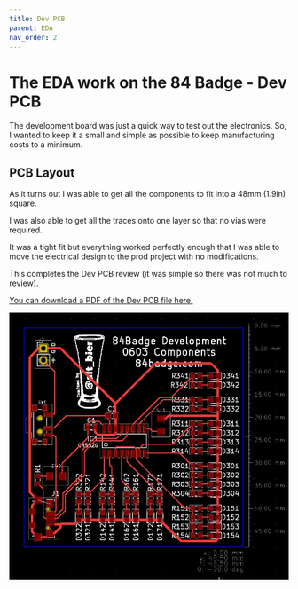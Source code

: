 ```yaml
---
title: Dev PCB
parent: EDA
nav_order: 2
---
```


# The EDA work on the 84 Badge - Dev PCB

The development board was just a quick way to test out the electronics.
So, I wanted to keep it a small and simple as possible to keep manufacturing costs to a minimum.

## PCB Layout

As it turns out I was able to get all the components to fit into a 48mm (1.9in) square.

I was also able to get all the traces onto one layer so that no vias were required.

It was a tight fit but everything worked perfectly enough that I was able to move the electrical design to the prod project with no modifications.

This completes the Dev PCB review (it was simple so there was not much to review).

[You can download a PDF of the Dev PCB file here.](https://github.com/gowenrw/84_Badge/raw/master/eda/dev/snapshots/84badge_dev_pcb.pdf)

![Dev_PCB](Dev_PCB.JPG)

